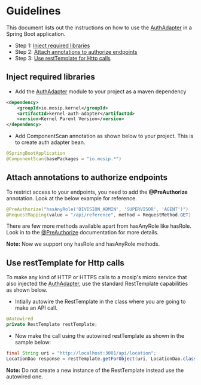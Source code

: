 # Guidelines

This document lists out the instructions on how to use the [AuthAdapter](https://github.com/mosip/mosip/wiki/Auth-Adapter) in a Spring Boot application.

* Step 1: [Inject required libraries](#Inject-required-libraries)
* Step 2: [Attach annotations to authorize endpoints](#Attach-annotations-to-authorize-endpoints)
* Step 3: [Use restTemplate for Http calls](#Use-restTemplate-for-Http-calls)

## Inject required libraries

* Add the [AuthAdapter](https://github.com/mosip/mosip/wiki/Auth-Adapter) module to your project as a maven dependency

```xml
<dependency>
    <groupId>io.mosip.kernel</groupId>
    <artifactId>kernel-auth-adapter</artifactId>
    <version>Kernel Parent Version</version>
</dependency>
```

* Add ComponentScan annotation as shown below to your project. This is to create auth adapter bean.

```java
@SpringBootApplication
@ComponentScan(basePackages = "io.mosip.*")
```

## Attach annotations to authorize endpoints

To restrict access to your endpoints, you need to add the **@PreAuthorize** annotation.
Look at the below example for reference.

```java
@PreAuthorize("hasAnyRole('DIVISION_ADMIN', 'SUPERVISOR', 'AGENT')")
@RequestMapping(value = "/api/reference", method = RequestMethod.GET)
```

There are few more methods available apart from hasAnyRole like hasRole. Look in to the [@PreAuthorize](https://docs.spring.io/spring-security/site/docs/3.0.x/reference/el-access.html) documentation for more details.

**Note:** Now we support ony hasRole and hasAnyRole methods.

## Use restTemplate for Http calls

To make any kind of HTTP or HTTPS calls to a mosip's micro service that also injected the [AuthAdapter](https://github.com/mosip/mosip/wiki/Auth-Adapter), use the standard RestTemplate capabilities as shown below.

* Intially autowire the RestTemplate in the class where you are going to make an API call.

```java
@Autowired
private RestTemplate restTemplate;
```

* Now make the call using the autowired restTemplate as shown in the sample below:

```java
final String uri = "http://localhost:3001/api/location";
LocationDao response = restTemplate.getForObject(uri, LocationDao.class);
```

**Note:** Do not create a new instance of the RestTemplate instead use the autowired one.